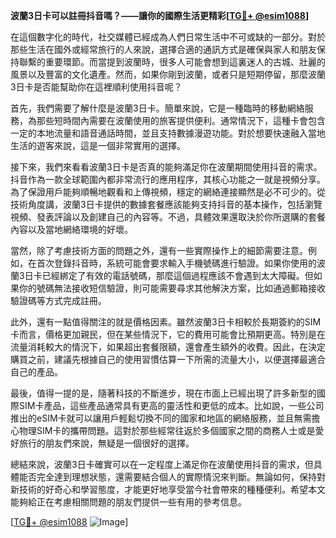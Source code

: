 **波蘭3日卡可以註冊抖音嗎？——讓你的國際生活更精彩[[TG💪+ @esim1088](https://t.me/s/esim1088)]**

在這個數字化的時代，社交媒體已經成為人們日常生活中不可或缺的一部分。對於那些生活在國外或經常旅行的人來說，選擇合適的通訊方式是確保與家人和朋友保持聯繫的重要環節。而當提到波蘭時，很多人可能會想到這裏迷人的古城、壯麗的風景以及豐富的文化遺產。然而，如果你剛到波蘭，或者只是短期停留，那麼波蘭3日卡是否能幫助你在這裡順利使用抖音呢？

首先，我們需要了解什麼是波蘭3日卡。簡單來說，它是一種臨時的移動網絡服務，為那些短時間內需要在波蘭使用的旅客提供便利。通常情況下，這種卡會包含一定的本地流量和語音通話時間，並且支持數據漫遊功能。對於想要快速融入當地生活的遊客來說，這是一個非常實用的選擇。

接下來，我們來看看波蘭3日卡是否真的能夠滿足你在波蘭期間使用抖音的需求。抖音作為一款全球範圍內都非常流行的應用程序，其核心功能之一就是視頻分享。為了保證用戶能夠順暢地觀看和上傳視頻，穩定的網絡連接顯然是必不可少的。從技術角度講，波蘭3日卡提供的數據套餐應該能夠支持抖音的基本操作，包括瀏覽視頻、發表評論以及創建自己的內容等。不過，具體效果還取決於你所選購的套餐內容以及當地網絡環境的好壞。

當然，除了考慮技術方面的問題之外，還有一些實際操作上的細節需要注意。例如，在首次登錄抖音時，系統可能會要求輸入手機號碼進行驗證。如果你使用的波蘭3日卡已經綁定了有效的電話號碼，那麼這個過程應該不會遇到太大障礙。但如果你的號碼無法接收短信驗證，則可能需要尋求其他解決方案，比如通過郵箱接收驗證碼等方式完成註冊。

此外，還有一點值得關注的就是價格因素。雖然波蘭3日卡相較於長期簽約的SIM卡而言，價格更加親民，但在某些情況下，它的費用可能會比預期更高。特別是在流量消耗較大的情況下，如果超出套餐限額，還會產生額外的收費。因此，在決定購買之前，建議先根據自己的使用習慣估算一下所需的流量大小，以便選擇最適合自己的產品。

最後，值得一提的是，隨著科技的不斷進步，現在市面上已經出現了許多新型的國際SIM卡產品，這些產品通常具有更高的靈活性和更低的成本。比如說，一些公司推出的eSIM卡就可以讓用戶輕鬆切換不同的國家和地區的網絡服務，並且無需擔心物理SIM卡的攜帶問題。這對於那些經常往返於多個國家之間的商務人士或是愛好旅行的朋友們來說，無疑是一個很好的選擇。

總結來說，波蘭3日卡確實可以在一定程度上滿足你在波蘭使用抖音的需求，但具體能否完全達到理想狀態，還需要結合個人的實際情況來判斷。無論如何，保持對新技術的好奇心和學習態度，才能更好地享受當今社會帶來的種種便利。希望本文能夠給正在考慮相關問題的朋友們提供一些有用的參考信息。

[[TG💪+ @esim1088](https://t.me/s/esim1088) ![Image](https://i.postimg.cc/4NQfJmqS/Snipaste-2025-05-13-00-14-12.png)]